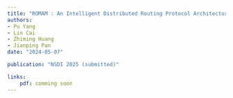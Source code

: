 ```yaml
---
title: "ROMAM : An Intelligent Distributed Routing Protocol Architecture"
authors:
- Pu Yang
- Lin Cai
- Zhiming Huang
- Jianping Pan
date: "2024-05-07"

publication: "NSDI 2025 (submitted)"

links:
    pdf: comming soon
---
```

